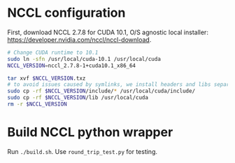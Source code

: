# NCCL configuration

First, download NCCL 2.7.8 for CUDA 10.1, O/S agnostic local installer: https://developer.nvidia.com/nccl/nccl-download.

```bash
# Change CUDA runtime to 10.1
sudo ln -sfn /usr/local/cuda-10.1 /usr/local/cuda
NCCL_VERSION=nccl_2.7.8-1+cuda10.1_x86_64

tar xvf $NCCL_VERSION.txz
# to avoid issues caused by symlinks, we install headers and libs separately.
sudo cp -rf $NCCL_VERSION/include/* /usr/local/cuda/include/
sudo cp -rf $NCCL_VERSION/lib /usr/local/cuda
rm -r $NCCL_VERSION
```

# Build NCCL python wrapper

Run `./build.sh`. Use `round_trip_test.py` for testing.
